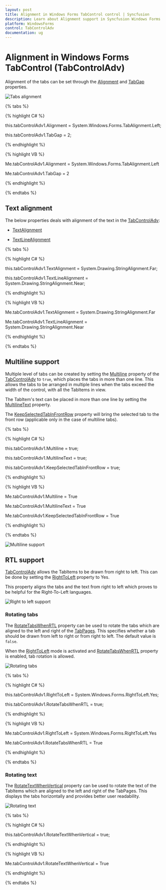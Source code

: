 ```yaml
---
layout: post
title: Alignment in Windows Forms TabControl control | Syncfusion
description: Learn about Alignment support in Syncfusion Windows Forms TabControl (TabControlAdv) control and more details.
platform: WindowsForms
control: TabControlAdv 
documentation: ug
---
```


# Alignment in Windows Forms TabControl (TabControlAdv)

Alignment of the tabs can be set through the [Alignment](https://help.syncfusion.com/cr/windowsforms/Syncfusion.Windows.Forms.Tools.TabControlAdv.html#Syncfusion_Windows_Forms_Tools_TabControlAdv_Alignment) and [TabGap](https://help.syncfusion.com/cr/windowsforms/Syncfusion.Windows.Forms.Tools.TabControlAdv.html#Syncfusion_Windows_Forms_Tools_TabControlAdv_TabGap) properties.

![Tabs alignment](Styles-Settings_images/Styles-Settings_img5.jpeg)

{% tabs %}

{% highlight C# %}

this.tabControlAdv1.Alignment = System.Windows.Forms.TabAlignment.Left;

this.tabControlAdv1.TabGap = 2;

{% endhighlight %}

{% highlight VB %}



Me.tabControlAdv1.Alignment = System.Windows.Forms.TabAlignment.Left

Me.tabControlAdv1.TabGap = 2

{% endhighlight %}

{% endtabs %}


## Text alignment

The below properties deals with alignment of the text in the [TabControlAdv](https://help.syncfusion.com/cr/windowsforms/Syncfusion.Windows.Forms.Tools.TabControlAdv.html):

* [TextAlignment](https://help.syncfusion.com/cr/windowsforms/Syncfusion.Windows.Forms.Tools.TabControlAdv.html#Syncfusion_Windows_Forms_Tools_TabControlAdv_TextAlignment)

* [TextLineAlignment](https://help.syncfusion.com/cr/windowsforms/Syncfusion.Windows.Forms.Tools.TabControlAdv.html#Syncfusion_Windows_Forms_Tools_TabControlAdv_TextLineAlignment)


{% tabs %}

{% highlight C# %}


this.tabControlAdv1.TextAlignment = System.Drawing.StringAlignment.Far;

this.tabControlAdv1.TextLineAlignment = System.Drawing.StringAlignment.Near;

{% endhighlight %}

{% highlight VB %}

Me.tabControlAdv1.TextAlignment = System.Drawing.StringAlignment.Far

Me.tabControlAdv1.TextLineAlignment = System.Drawing.StringAlignment.Near

{% endhighlight %}

{% endtabs %}


## Multiline support

Multiple level of tabs can be created by setting the [Multiline](https://help.syncfusion.com/cr/windowsforms/Syncfusion.Windows.Forms.Tools.TabControlAdv.html#Syncfusion_Windows_Forms_Tools_TabControlAdv_Multiline) property of the [TabControlAdv](https://help.syncfusion.com/cr/windowsforms/Syncfusion.Windows.Forms.Tools.TabControlAdv.html) to `true`, which places the tabs in more than one line. This allows the tabs to be arranged in multiple lines when the tabs exceed the width of the control, with all the TabItems in view.

The TabItem's text can be placed in more than one line by setting the [MultilineText](https://help.syncfusion.com/cr/windowsforms/Syncfusion.Windows.Forms.Tools.TabControlAdv.html#Syncfusion_Windows_Forms_Tools_TabControlAdv_MultilineText) property.

The [KeepSelectedTabInFrontRow](https://help.syncfusion.com/cr/windowsforms/Syncfusion.Windows.Forms.Tools.TabControlAdv.html#Syncfusion_Windows_Forms_Tools_TabControlAdv_KeepSelectedTabInFrontRow) property will bring the selected tab to the front row (applicable only in the case of multiline tabs).

{% tabs %}

{% highlight C# %}


this.tabControlAdv1.Multiline = true;

this.tabControlAdv1.MultilineText = true;

this.tabControlAdv1.KeepSelectedTabInFrontRow = true;

{% endhighlight %}

{% highlight VB %}



Me.tabControlAdv1.Multiline = True

Me.tabControlAdv1.MultilineText = True

Me.tabControlAdv1.KeepSelectedTabInFrontRow = True

{% endhighlight %}

{% endtabs %}

![Multiline support](TabControlAdv_images/TabControlAdv_img5.jpeg)


## RTL support

[TabControlAdv](https://help.syncfusion.com/cr/windowsforms/Syncfusion.Windows.Forms.Tools.TabControlAdv.html) allows the TabItems to be drawn from right to left. This can be done by setting the [RightToLeft](https://learn.microsoft.com/en-us/dotnet/api/system.windows.forms.control.righttoleft?redirectedfrom=MSDN&view=netframework-4.7.2#System_Windows_Forms_Control_RightToLeft) property to Yes.

This property aligns the tabs and the text from right to left which proves to be helpful for the Right-To-Left languages.

![Right to left support](RTL-Support_images/RTL-Support_img1.jpeg)

### Rotating tabs

The [RotateTabsWhenRTL](https://help.syncfusion.com/cr/windowsforms/Syncfusion.Windows.Forms.Tools.TabControlAdv.html#Syncfusion_Windows_Forms_Tools_TabControlAdv_RotateTabsWhenRTL) property can be used to rotate the tabs which are aligned to the left and right of the [TabPages](https://help.syncfusion.com/cr/windowsforms/Syncfusion.Windows.Forms.Tools.TabControlAdv.html#Syncfusion_Windows_Forms_Tools_TabControlAdv_TabPages). This specifies whether a tab should be drawn from left to right or from right to left. The default value is `false`.

When the [RightToLeft](https://learn.microsoft.com/en-us/dotnet/api/system.windows.forms.control.righttoleft?redirectedfrom=MSDN&view=netframework-4.7.2#System_Windows_Forms_Control_RightToLeft) mode is activated and [RotateTabsWhenRTL](https://help.syncfusion.com/cr/windowsforms/Syncfusion.Windows.Forms.Tools.TabControlAdv.html#Syncfusion_Windows_Forms_Tools_TabControlAdv_RotateTabsWhenRTL) property is enabled, tab rotation is allowed.

![Rotating tabs](RTL-Support_images/RTL-Support_img2.jpeg)

{% tabs %}

{% highlight C# %}


this.tabControlAdv1.RightToLeft = System.Windows.Forms.RightToLeft.Yes;

this.tabControlAdv1.RotateTabsWhenRTL = true;

{% endhighlight %}

{% highlight VB %}


Me.tabControlAdv1.RightToLeft = System.Windows.Forms.RightToLeft.Yes

Me.tabControlAdv1.RotateTabsWhenRTL = True

{% endhighlight %}

{% endtabs %}


### Rotating text

The [RotateTextWhenVertical](https://help.syncfusion.com/cr/windowsforms/Syncfusion.Windows.Forms.Tools.TabControlAdv.html#Syncfusion_Windows_Forms_Tools_TabControlAdv_RotateTextWhenVertical) property can be used to rotate the text of the TabItems which are aligned to the left and right of the TabPages. This displays the tabs horizontally and provides better user readability.

![Rotating text](RTL-Support_images/RTL-Support_img3.jpeg)

{% tabs %}

{% highlight C# %}

this.tabControlAdv1.RotateTextWhenVertical = true;

{% endhighlight %}

{% highlight VB %}

Me.tabControlAdv1.RotateTextWhenVertical = True

{% endhighlight %}

{% endtabs %}

